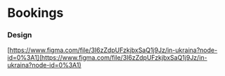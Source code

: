 # Bookings

### Design

[https://www.figma.com/file/3I6zZdpUFzkjbxSaQ1j9Jz/in-ukraina?node-id=0%3A1](https://www.figma.com/file/3I6zZdpUFzkjbxSaQ1j9Jz/in-ukraina?node-id=0%3A1)
